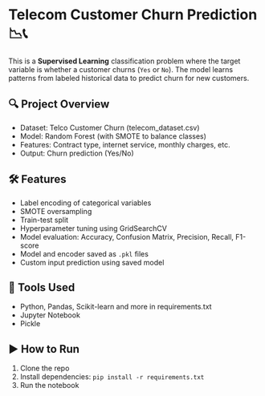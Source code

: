 # Telecom Customer Churn Prediction 📉📞

This is a **Supervised Learning** classification problem where the target variable is whether a customer churns (`Yes` or `No`). The model learns patterns from labeled historical data to predict churn for new customers.

## 🔍 Project Overview
- Dataset: Telco Customer Churn (telecom_dataset.csv)
- Model: Random Forest (with SMOTE to balance classes)
- Features: Contract type, internet service, monthly charges, etc.
- Output: Churn prediction (Yes/No)

## 🛠 Features
- Label encoding of categorical variables
- SMOTE oversampling
- Train-test split
- Hyperparameter tuning using GridSearchCV
- Model evaluation: Accuracy, Confusion Matrix, Precision, Recall, F1-score
- Model and encoder saved as `.pkl` files
- Custom input prediction using saved model

## 🧪 Tools Used
- Python, Pandas, Scikit-learn and more in requirements.txt
- Jupyter Notebook
- Pickle

## ▶️ How to Run
1. Clone the repo
2. Install dependencies: `pip install -r requirements.txt`
3. Run the notebook

